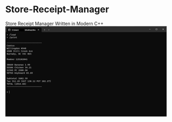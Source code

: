 # Store-Receipt-Manager
Store Receipt Manager Written in Modern C++
![Screenshot](/images/screenshot.png)
